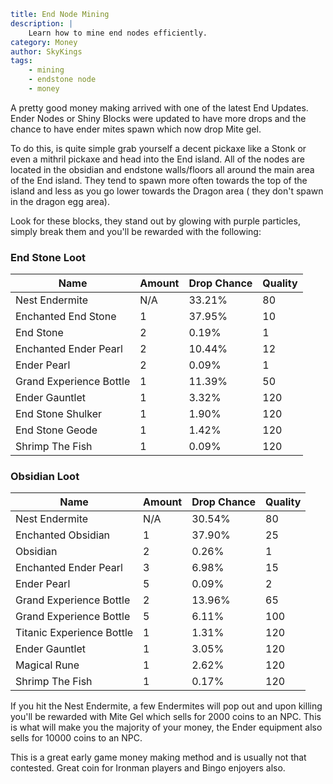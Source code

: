 ```yaml {metadata}
title: End Node Mining 
description: |
    Learn how to mine end nodes efficiently.
category: Money
author: SkyKings
tags:
    - mining
    - endstone node
    - money
```

A pretty good money making arrived with one of the latest End Updates. Ender Nodes or Shiny Blocks were updated to have
more drops and the chance to have ender mites spawn which now drop Mite gel.

To do this, is quite simple grab yourself a decent pickaxe like a Stonk or even a mithril pickaxe and head into the End
island. All of the nodes are located in the obsidian and endstone walls/floors all around the main area of the End
island. They tend to spawn more often towards the top of the island and less as you go lower towards the Dragon area (
they don't spawn in the dragon egg area).

Look for these blocks, they stand out by glowing with purple particles, simply break them and you'll be rewarded with
the following:

### End Stone Loot

| Name                    | Amount | Drop Chance | Quality |
|-------------------------|--------|-------------|---------|
| Nest Endermite          | N/A    | 33.21%      | 80      |
| Enchanted End Stone     | 1      | 37.95%      | 10      |
| End Stone               | 2      | 0.19%       | 1       |
| Enchanted Ender Pearl   | 2      | 10.44%      | 12      |
| Ender Pearl             | 2      | 0.09%       | 1       |
| Grand Experience Bottle | 1      | 11.39%      | 50      |
| Ender Gauntlet          | 1      | 3.32%       | 120     |
| End Stone Shulker       | 1      | 1.90%       | 120     |
| End Stone Geode         | 1      | 1.42%       | 120     |
| Shrimp The Fish         | 1      | 0.09%       | 120     | 

### Obsidian Loot

| Name                      | Amount | Drop Chance | Quality |
|---------------------------|--------|-------------|---------|
| Nest Endermite            | N/A    | 30.54%      | 80      |
| Enchanted Obsidian        | 1      | 37.90%      | 25      |
| Obsidian                  | 2      | 0.26%       | 1       |
| Enchanted Ender Pearl     | 3      | 6.98%       | 15      |
| Ender Pearl               | 5      | 0.09%       | 2       |
| Grand Experience Bottle   | 2      | 13.96%      | 65      |
| Grand Experience Bottle   | 5      | 6.11%       | 100     |
| Titanic Experience Bottle | 1      | 1.31%       | 120     |
| Ender Gauntlet            | 1      | 3.05%       | 120     |
| Magical Rune              | 1      | 2.62%       | 120     |
| Shrimp The Fish           | 1      | 0.17%       | 120     |

If you hit the Nest Endermite, a few Endermites will pop out and upon killing you'll be rewarded with Mite Gel which
sells for 2000 coins to an NPC. This is what will make you the majority of your money, the Ender equipment also sells
for 10000 coins to an NPC.

This is a great early game money making method and is usually not that contested. Great coin for Ironman players and
Bingo enjoyers also.

